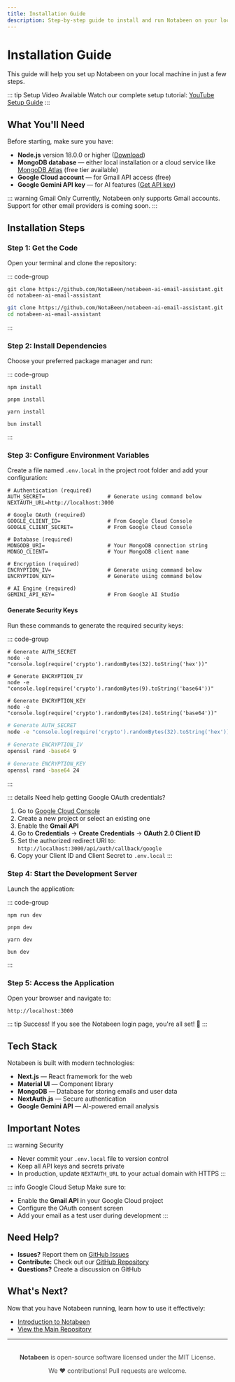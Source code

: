 ```yaml
---
title: Installation Guide
description: Step-by-step guide to install and run Notabeen on your local machine
---
```


# Installation Guide

This guide will help you set up Notabeen on your local machine in just a few steps.

::: tip Setup Video Available
Watch our complete setup tutorial: [YouTube Setup Guide](https://www.youtube.com/watch?v=HmpXFbpzquU)
:::

## What You'll Need

Before starting, make sure you have:

- **Node.js** version 18.0.0 or higher ([Download](https://nodejs.org/))
- **MongoDB database** — either local installation or a cloud service like [MongoDB Atlas](https://www.mongodb.com/atlas) (free tier available)
- **Google Cloud account** — for Gmail API access (free)
- **Google Gemini API key** — for AI features ([Get API key](https://ai.google.dev/))

::: warning Gmail Only
Currently, Notabeen only supports Gmail accounts. Support for other email providers is coming soon.
:::

## Installation Steps

### Step 1: Get the Code

Open your terminal and clone the repository:

::: code-group
```pwsh [PowerShell]
git clone https://github.com/NotaBeen/notabeen-ai-email-assistant.git
cd notabeen-ai-email-assistant
```

```bash [Bash]
git clone https://github.com/NotaBeen/notabeen-ai-email-assistant.git
cd notabeen-ai-email-assistant
```
:::

### Step 2: Install Dependencies

Choose your preferred package manager and run:

::: code-group
```pwsh [npm]
npm install
```

```pwsh [pnpm]
pnpm install
```

```pwsh [yarn]
yarn install
```

```pwsh [bun]
bun install
```
:::

### Step 3: Configure Environment Variables

Create a file named `.env.local` in the project root folder and add your configuration:

```env
# Authentication (required)
AUTH_SECRET=                    # Generate using command below
NEXTAUTH_URL=http://localhost:3000

# Google OAuth (required)
GOOGLE_CLIENT_ID=               # From Google Cloud Console
GOOGLE_CLIENT_SECRET=           # From Google Cloud Console

# Database (required)
MONGODB_URI=                    # Your MongoDB connection string
MONGO_CLIENT=                   # Your MongoDB client name

# Encryption (required)
ENCRYPTION_IV=                  # Generate using command below
ENCRYPTION_KEY=                 # Generate using command below

# AI Engine (required)
GEMINI_API_KEY=                 # From Google AI Studio
```

#### Generate Security Keys

Run these commands to generate the required security keys:

::: code-group
```pwsh [PowerShell]
# Generate AUTH_SECRET
node -e "console.log(require('crypto').randomBytes(32).toString('hex'))"

# Generate ENCRYPTION_IV
node -e "console.log(require('crypto').randomBytes(9).toString('base64'))"

# Generate ENCRYPTION_KEY
node -e "console.log(require('crypto').randomBytes(24).toString('base64'))"
```

```bash [Bash]
# Generate AUTH_SECRET
node -e "console.log(require('crypto').randomBytes(32).toString('hex'))"

# Generate ENCRYPTION_IV
openssl rand -base64 9

# Generate ENCRYPTION_KEY
openssl rand -base64 24
```
:::

::: details Need help getting Google OAuth credentials?
1. Go to [Google Cloud Console](https://console.cloud.google.com/)
2. Create a new project or select an existing one
3. Enable the **Gmail API**
4. Go to **Credentials** → **Create Credentials** → **OAuth 2.0 Client ID**
5. Set the authorized redirect URI to: `http://localhost:3000/api/auth/callback/google`
6. Copy your Client ID and Client Secret to `.env.local`
:::

### Step 4: Start the Development Server

Launch the application:

::: code-group
```pwsh [npm]
npm run dev
```

```pwsh [pnpm]
pnpm dev
```

```pwsh [yarn]
yarn dev
```

```pwsh [bun]
bun dev
```
:::

### Step 5: Access the Application

Open your browser and navigate to:

```
http://localhost:3000
```

::: tip Success!
If you see the Notabeen login page, you're all set! 🎉
:::

## Tech Stack

Notabeen is built with modern technologies:

- **Next.js** — React framework for the web
- **Material UI** — Component library
- **MongoDB** — Database for storing emails and user data
- **NextAuth.js** — Secure authentication
- **Google Gemini API** — AI-powered email analysis

## Important Notes

::: warning Security
- Never commit your `.env.local` file to version control
- Keep all API keys and secrets private
- In production, update `NEXTAUTH_URL` to your actual domain with HTTPS
:::

::: info Google Cloud Setup
Make sure to:
- Enable the **Gmail API** in your Google Cloud project
- Configure the OAuth consent screen
- Add your email as a test user during development
:::

## Need Help?

- **Issues?** Report them on [GitHub Issues](https://github.com/NotaBeen/notabeen-ai-email-assistant/issues)
- **Contribute:** Check out our [GitHub Repository](https://github.com/NotaBeen/notabeen-ai-email-assistant)
- **Questions?** Create a discussion on GitHub

## What's Next?

Now that you have Notabeen running, learn how to use it effectively:

- [Introduction to Notabeen](/guide/getting-started/introduction)
- [View the Main Repository](https://github.com/NotaBeen/notabeen-ai-email-assistant)

---

<div style="text-align: center; margin-top: 2rem; opacity: 0.8;">

**Notabeen** is open-source software licensed under the MIT License.

We ❤️ contributions! Pull requests are welcome.

</div>

